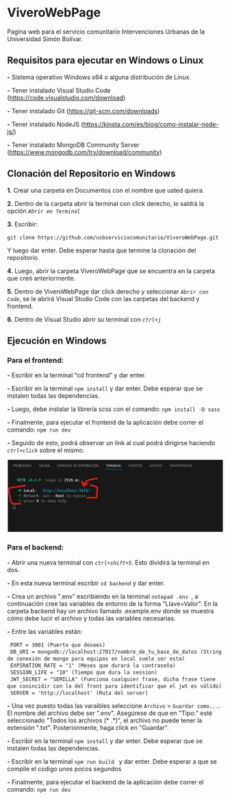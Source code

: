 # ViveroWebPage
Pagina web para el servicio comunitario Intervenciones Urbanas de la Universidad Simón Bolívar.

## Requisitos para ejecutar en Windows o Linux
**-** Sistema operativo Windows x64 o alguna distribución de Linux.

**-** Tener instalado Visual Studio Code (https://code.visualstudio.com/download)

**-** Tener instalado Git (https://git-scm.com/downloads)

**-** Tener instalado NodeJS (https://kinsta.com/es/blog/como-instalar-node-js/)

**-** Tener instalado MongoDB Community Server (https://www.mongodb.com/try/download/community)

## Clonación del Repositorio en Windows

**1.** Crear una carpeta en Documentos con el nombre que usted quiera.

**2.** Dentro de la carpeta abrir la terminal con click derecho, le saldrá la opción *```Abrir en Terminal```*

**3.** Escribir:

```
git clone https://github.com/usbserviciocomunitario/ViveroWebPage.git
```
   
Y luego dar enter. Debe esperar hasta que termine la clonación del repositorio.
   
**4.** Luego, abrir la carpeta ViveroWebPage que se encuentra en la carpeta que creó anteriormente.

**5.** Dentro de ViveroWebPage dar click derecho y seleccionar *```Abrir con Code```*, se le abrirá Visual Studio Code con las carpetas del backend y frontend.

**6.** Dentro de Visual Studio abrir su terminal con *```ctrl+j```*

## Ejecución en Windows

   ### Para el frontend:

**-** Escribir en la terminal “cd frontend” y dar enter.

**-** Escribir en la terminal ```npm install``` y dar enter. Debe esperar que se instalen todas las dependencias.

**-** Luego, debe instalar la librería scss con el comando: ```npm install -D sass```

**-** Finalmente, para ejecutar el frontend de la aplicación debe correr el comando: ```npm run dev```

**-** Seguido de esto, podrá observar un link al cual podrá dirigirse haciendo *```ctrl+click```* sobre el mismo.

![URL para visualizar el frontend](images/URL_localhost.jpg)


  ### Para el backend:

**-** Abrir una nueva terminal con *```ctrl+shift+5```*. Esto dividirá la terminal en dos.

**-** En esta nueva terminal escribir ```cd backend``` y dar enter.

**-** Crea un archivo ".env" escribiendo en la terminal  ```notepad .env ```, a continuación cree las variables de entorno de la forma "Llave=Valor". En la carpeta backend hay un archivo llamado .example.env donde se muestra cómo debe lucir el archivo y todas las variables necesarias.

**-** Entre las variables están:
```
 PORT = 3001 (Puerto que desees)
 DB_URI = mongodb://localhost:27017/nombre_de_tu_base_de_datos (String de conexión de mongo para equipos en local suele ser esta)
 EXPIRATION_RATE = "1" (Meses que durará la contraseña)
 SESSION_LIFE = "10" (Tiempo que dura la session)
 JWT_SECRET = "SEMILLA" (Funciona cualquier frase, dicha frase tiene que conincidir con la del front para identificar que el jwt es válido)
 SERVER = 'http://localhost' (Ruta del server)
```

**-** Una vez puesto todas las varaibles seleccione ```Archivo``` > ``` Guardar como... ```. El nombre del archivo debe ser ".env". Asegúrese de que en "Tipo:" esté seleccionado "Todos los archivos (* .*)", el archivo no puede tener la extensión ".txt". Posteriormente, haga click en "Guardar".

**-** Escribir en la terminal ```npm install``` y dar enter. Debe esperar que se instalen todas las dependencias.

**-** Escribir en la terminal  ```npm run build ``` y dar enter. Debe esperar a que se compile el codigo unos pocos segundos

**-** Finalmente, para ejecutar el backend de la aplicación debe correr el comando: ```npm run dev```


